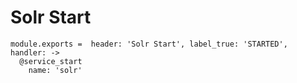 
# Solr Start

    module.exports =  header: 'Solr Start', label_true: 'STARTED', handler: ->
      @service_start
        name: 'solr'
